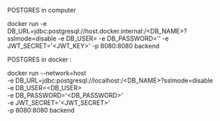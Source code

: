 POSTGRES in computer

docker run -e DB_URL=jdbc:postgresql://host.docker.internal:<PORT>/<DB_NAME>?sslmode=disable   -e DB_USER=<USERNAME>   -e DB_PASSWORD='<PASSWORD>'   -e JWT_SECRET='<JWT_KEY>'   -p 8080:8080 backend

POSTGRES in docker :

docker run --network=host \
  -e DB_URL=jdbc:postgresql://localhost:<PORT>/<DB_NAME>?sslmode=disable \
  -e DB_USER=<DB_USER> \
  -e DB_PASSWORD='<DB_PASSWORD>' \
  -e JWT_SECRET='<JWT_SECRET>' \
  -p 8080:8080 backend
